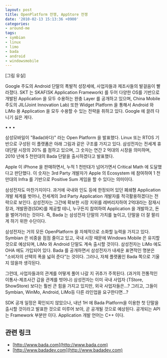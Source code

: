 ```yaml
---
layout: post
title: OpenPlatform 전쟁, AppStore 전쟁
date: '2010-02-13 15:13:36 +0900'
categories:
- around-me
tags:
- symbian
- linux
- limo
- bada
- android
- windowsmobile
---
```

[그림 유실]  

Google 주도의 Android 단말의 폭발적 성장세에, 사업자들과 제조사들의 발걸음이 빨라졌다. SKT 는 SKAF(SK Application Framework) 를 두어 다양한 OS를 기반으로 개발된 Application 을 모두 수용하는 완충 Layer 를 공개하고 있으며, China Mobile 주도의 JIL(Joint Innovation Lab) 또한 Widget Platform 을 통해서 Android 와 LiMo 용 Application 을 모두 수용할 수 있는 전략을 취하고 있다. Google 에 끌려 다니기 싫은 게다.

<!--more-->

<div class="spacer">• • •</div>

삼성모바일이 "Bada(바다)" 라는 Open Platform 을 발표했다. Linux 또는 RTOS 기반으로 구성된 이 플랫폼은 아래 그림과 같은 구조를 가지고 있다. 삼성전자는 전세계 휴대단말 시장의 20% 를 점하고 있으며, 그 숫자는 연간 2 억대의 시장을 의미하며, 2010 년에 5 천만대의 Bada 단말을 출시하겠다고 발표했다.

Apple 이 iPhone 을 판매하면서, 누적 1 천만대가 넘어가면서 Critical Math 에 도달했다고 판단했다. 이 숫자는 3rd Party 개발자가 Apple 의 Ecosystem 에 참여하여 1 천만대의 Infra 를 기반으로 Positive Sum 게임을 할 수 있다는 의미이다.

삼성전자도 마찬가지이다. 과거에 국내와 인도 등에 한정되어 있던 폐쇄형 Application 개발 체계를 벗어나, 전세계의 3rd Party Application 개발자를 적극활용하겠다는 전략으로 보인다. 삼성전자는 그간에 확보한 시장 지위를 레버리지하여 2억대라는 잠재시장과, 개발환경(SDK)를 제공할 테니, 누구든지 참여하여 Application 을 개발하고, 돈을 벌어가라는 것이다. 즉, Bada 는 삼성전자 단말의 가치를 높이고, 단말을 더 잘 팔리게 하기 위한 수단이다.

삼성전자는 거의 모든 OpenPlatform 을 자체적으로 소화할 능력을 가지고 있다. Symbian 은 비중을 점점 줄이고 있고, 국내 시장 때문에 Windows Mobile 은 유지할 것으로 예상되며, LiMo 와 Android 단말도 계속 출시할 것이다. 삼성전자는 LiMo 에도 OHA 에도 가입되어 있다. Bada 를 공개하면서 삼성전자가 내세운 표면적인 명분은 "소비자의 선택의 폭을 넓혀 준다"는 것이다. 그러나, 자체 플랫폼인 Bada 쪽으로 기울지 않을까 생각된다.

그런데, 사업자들과의 관계를 어떻게 풀어 나갈 지 귀추가 주목된다. (과거의 전통적인 이통사-제조사간 갑을 관계를 벗어나) 삼성전자는 이미 국내 사업자 (TStore, ShowStore) 보다는 훨씬 큰 힘을 가지고 있지만, 외국 사업자들은...? 그리고, 그들이 Symbian, WinMo, Android, LiMo등 다른 라인업을 요구한다면...?

SDK 공개 일정은 확인되지 않았으나, 내년 1H 에 Bada Platform을 이용한 첫 단말을 출시할 것이라고 발표한 것으로 미루어 보아, 곧 공개될 것으로 예상된다. 공개되는 API 는 Framework 부분만 이다. Application 개발 언어는 C++ 이다.

## 관련 링크
  
- [http://www.bada.com](http://www.bada.com)
- [http://www.badadev.com](http://www.badadev.com)
